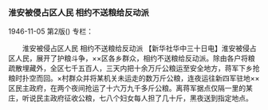 ### 淮安被侵占区人民  相约不送粮给反动派

1946-11-05
第2版()
专栏：

　　淮安被侵占区人民
    相约不送粮给反动派
    【新华社华中三十日电】淮安被侵占区人民，展开了护粮斗争，××区各乡群众，相约不送粮给反动派。除由各户将粮疏散埋藏外，全区七千五百人，三天内把十余万斤公粮运至安全地方，蒋军下乡抢粮时扑空而回。×村群众并将某机关未运走的数万斤公粮，连夜运往新四军驻地××区民主政府，在两个夜间抢运了十六万九千多斤公粮。离蒋军据点仅隔一里的某庄，听说民主政府征收公粮，七八个妇女每人担了几十斤，黑夜送到指定地点。
